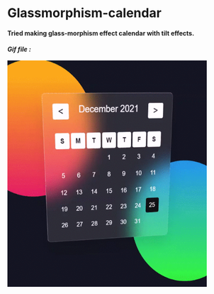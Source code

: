 <h1>Glassmorphism-calendar</>
  <br>
<h4>Tried making glass-morphism effect calendar with tilt effects.
  <br>
  <h5> Gif file :
  <br>
    <br>
  <img src="calendar_gif.gif" width="450" height="510" />
